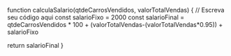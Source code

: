function calculaSalario(qtdeCarrosVendidos, valorTotalVendas) {
 // Escreva seu código aqui
 const salarioFixo = 2000
 const salarioFinal = qtdeCarrosVendidos * 100 + (valorTotalVendas-(valorTotalVendas*0.95)) + salarioFixo

  return salarioFinal
  } 